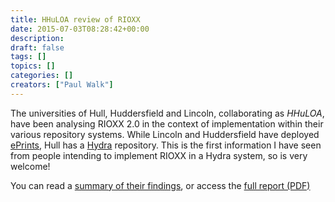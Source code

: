 ```yaml
---
title: HHuLOA review of RIOXX
date: 2015-07-03T08:28:42+00:00
description: 
draft: false
tags: []
topics: []
categories: []
creators: ["Paul Walk"]
---
```

The universities of Hull, Huddersfield and Lincoln, collaborating as *HHuLOA*, have been analysing RIOXX 2.0 in the context of implementation within their various repository systems. While Lincoln and Huddersfield have deployed [ePrints](http://www.eprints.org/uk/), Hull has a [Hydra](http://projecthydra.org) repository. This is the first information I have seen from people intending to implement RIOXX in a Hydra system, so is very welcome!

You can read a [summary of their findings](https://library3.hud.ac.uk/blogs/hhuloa/2015/06/29/rioxx-review-and-proposed-practice/), or access the [full report (PDF)](https://library3.hud.ac.uk/blogs/hhuloa/wp-content/uploads/sites/15/2015/06/HHuLOA-RIOXX-review.pdf)

